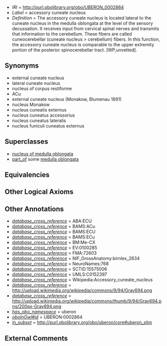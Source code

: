  * *IRI* = http://purl.obolibrary.org/obo/UBERON_0002864
 * *Label* = accessory cuneate nucleus
 * *Definition* = The accessory cuneate nucleus is located lateral to the cuneate nucleus in the medulla oblongata at the level of the sensory decussation. It receives input from cervical spinal nerves and transmits that information to the cerebellum. These fibers are called cuneocerebellar (cuneate nucleus &gt; cerebellum) fibers. In this function, the accessory cuneate nucleus is comparable to the upper extremity portion of the posterior spinocerebellar tract. [WP,unvetted].

## Synonyms

 * external cuneate nucleus
 * lateral cuneate nucleus
 * nucleus of corpus restiforme
 * ACu
 * external cuneate nucleus (Monakow, Blumenau 1891)
 * nucleus Monakow
 * nucleus cuneatis externus
 * nucleus cuneatus accessorius
 * nucleus cuneatus lateralis
 * nucleus funiculi cuneatus externus

## Superclasses

 * [nucleus of medulla oblongata](../../UBERON/35/UBERON_0007635.md)
 * [part_of](../../BFO/50/BFO_0000050.md) some [medulla oblongata](../../UBERON/96/UBERON_0001896.md)

## Equivalencies


## Other Logical Axioms


## Other Annotations

 * *[database_cross_reference](../../ef/oboInOwl#hasDbXref.md)* = ABA:ECU
 * *[database_cross_reference](../../ef/oboInOwl#hasDbXref.md)* = BAMS:ACu
 * *[database_cross_reference](../../ef/oboInOwl#hasDbXref.md)* = BAMS:ECU
 * *[database_cross_reference](../../ef/oboInOwl#hasDbXref.md)* = BAMS:ECu
 * *[database_cross_reference](../../ef/oboInOwl#hasDbXref.md)* = BM:Me-CX
 * *[database_cross_reference](../../ef/oboInOwl#hasDbXref.md)* = EV:0100285
 * *[database_cross_reference](../../ef/oboInOwl#hasDbXref.md)* = FMA:72603
 * *[database_cross_reference](../../ef/oboInOwl#hasDbXref.md)* = NIF_GrossAnatomy:birnlex_2634
 * *[database_cross_reference](../../ef/oboInOwl#hasDbXref.md)* = NeuroNames:768
 * *[database_cross_reference](../../ef/oboInOwl#hasDbXref.md)* = SCTID:15575006
 * *[database_cross_reference](../../ef/oboInOwl#hasDbXref.md)* = UMLS:C0152397
 * *[database_cross_reference](../../ef/oboInOwl#hasDbXref.md)* = Wikipedia:Accessory_cuneate_nucleus
 * *[database_cross_reference](../../ef/oboInOwl#hasDbXref.md)* = http://upload.wikimedia.org/wikipedia/commons/9/94/Gray694.png
 * *[database_cross_reference](../../ef/oboInOwl#hasDbXref.md)* = http://upload.wikimedia.org/wikipedia/commons/thumb/9/94/Gray694.png/200px-Gray694.png
 * *[has_obo_namespace](../../ce/oboInOwl#hasOBONamespace.md)* = uberon
 * *[oboInOwl#id](../../id/oboInOwl#id.md)* = UBERON:0002864
 * *[in_subset](../../et/oboInOwl#inSubset.md)* = http://purl.obolibrary.org/obo/uberon/core#uberon_slim

## External Comments

